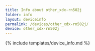 ```yaml
---
title: Info about other_xdx-rn502j
folder: info
layout: deviceinfo
permalink: /devices/other_xdx-rn502j/
device: other_xdx-rn502j
---
```

{% include templates/device_info.md %}
